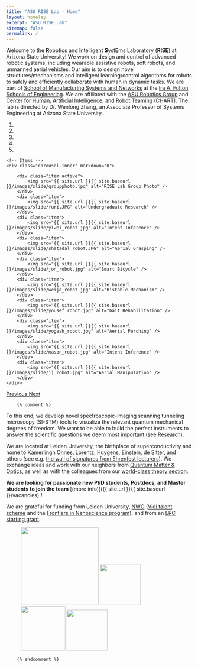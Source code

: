 ```yaml
---
title: "ASU RISE Lab - Home"
layout: homelay
excerpt: "ASU RISE Lab"
sitemap: false
permalink: /
---
```


Welcome to the <b>R</b>obotics and <b>I</b>ntelligent <b>S</b>yst<b>E</b>ms Laboratory (<b>RISE</b>) at Arizona State University! We work on design and control of advanced robotic systems, including wearable assistive robots, soft robots, and unmanned aerial vehicles. Our aim is to design novel structures/mechanisms and intelligent learning/control algorithms for robots to safely and efficiently collaborate with human in dynamic tasks. 
We are part of [School of Manufacturing Systems and Networks](https://msn.engineering.asu.edu/) at the [Ira A. Fulton Schools of Engineering](https://engineering.asu.edu/). We are affiliated with the [ASU Robotics Group](https://robotics.asu.edu/) and [Center for Human, Artificial Intelligence, and Robot Teaming (CHART)](https://globalsecurity.asu.edu/center-human-artificial-intelligence-and-robot-teaming). The lab is directed by Dr. Wenlong Zhang, an Associate Professor of Systems Engineering at Arizona State University.
<div markdown="0" id="carousel" class="carousel slide" data-ride="carousel" data-interval="5000" data-pause="hover" >
    <!-- Menu -->
    <ol class="carousel-indicators">
        <li data-target="#carousel" data-slide-to="0" class="active"></li>
        <li data-target="#carousel" data-slide-to="1"></li>
        <li data-target="#carousel" data-slide-to="2"></li>
        <li data-target="#carousel" data-slide-to="3"></li>
        <li data-target="#carousel" data-slide-to="4"></li>
    </ol>

    <!-- Items -->
    <div class="carousel-inner" markdown="0">

        <div class="item active">
            <img src="{{ site.url }}{{ site.baseurl }}/images/slide/groupphoto.jpg" alt="RISE Lab Group Photo" />
        </div>
        <div class="item">
            <img src="{{ site.url }}{{ site.baseurl }}/images/slide/furi.JPG" alt="Undergraduate Research" />
        </div>
        <div class="item">
            <img src="{{ site.url }}{{ site.baseurl }}/images/slide/yiwei_robot.jpg" alt="Intent Inference" />
        </div>
        <div class="item">
            <img src="{{ site.url }}{{ site.baseurl }}/images/slide/shatadal_robot.JPG" alt="Aerial Grasping" />
        </div>
        <div class="item">
            <img src="{{ site.url }}{{ site.baseurl }}/images/slide/jon_robot.jpg" alt="Smart Bicycle" />
        </div>
		<div class="item">
            <img src="{{ site.url }}{{ site.baseurl }}/images/slide/weija_robot.jpg" alt="Bistable Mechanism" />
        </div>
		<div class="item">
            <img src="{{ site.url }}{{ site.baseurl }}/images/slide/yousef_robot.jpg" alt="Gait Rehabilitation" />
        </div>
		<div class="item">
            <img src="{{ site.url }}{{ site.baseurl }}/images/slide/yogesh_robot.jpg" alt="Aerial Perching" />
        </div>
		<div class="item">
            <img src="{{ site.url }}{{ site.baseurl }}/images/slide/mason_robot.jpg" alt="Intent Inference" />
        </div>
		<div class="item">
            <img src="{{ site.url }}{{ site.baseurl }}/images/slide/jj_robot.jpg" alt="Aerial Manipulation" />
        </div>
    </div>
  <a class="left carousel-control" href="#carousel" role="button" data-slide="prev">
    <span class="glyphicon glyphicon-chevron-left" aria-hidden="true"></span>
    <span class="sr-only">Previous</span>
  </a>
  <a class="right carousel-control" href="#carousel" role="button" data-slide="next">
    <span class="glyphicon glyphicon-chevron-right" aria-hidden="true"></span>
    <span class="sr-only">Next</span>
  </a>
</div>


		{% comment %}

To this end, we develop novel spectroscopic-imaging scanning tunneling microscopy (SI-STM) tools to visualize the relevant quantum mechanical degrees of freedom. We want to be able to build the perfect instruments to answer the  scientific questions we deem most important (see [Research](research)).

We are located at Leiden University, the birthplace of superconductivity and home to Kamerlingh Onnes, Lorentz, Huygens, Einstein, de Sitter, and others (see e.g. [the wall of signatures from Ehrenfest lecturers](https://www.lorentz.leidenuniv.nl/history/colloquium/muur_heel.html)). We exchange ideas and work with our neighbors from [Quantum Matter & Optics](http://www.physics.leidenuniv.nl/qo-home), as well as with the colleagues from our [world-class theory section](https://www.lorentz.leidenuniv.nl).

 **We are  looking for passionate new PhD students, Postdocs, and Master students to join the team** [(more info)]({{ site.url }}{{ site.baseurl }}/vacancies) **!**


We are grateful for funding from Leiden University, [NWO](www.nwo.nl) ([Vidi talent scheme](http://www.nwo.nl/en/research-and-results/programmes/Talent+Scheme) and the [Frontiers in Nanoscience program](https://www.universiteitleiden.nl/en/research/research-projects/science/frontiers-of-nanoscience-nanofront)), and from an [ERC starting grant](https://erc.europa.eu/funding/starting-grants).

<figure class="fourth">
  <img src="{{ site.url }}{{ site.baseurl }}/images/logopic/Logo_Leiden.jpg" style="width: 210px">
  <img src="{{ site.url }}{{ site.baseurl }}/images/logopic/Logo_Nanofront.jpg" style="width: 110px">
  <img src="{{ site.url }}{{ site.baseurl }}/images/logopic/Logo_NWO.jpg" style="width: 120px">
  <img src="{{ site.url }}{{ site.baseurl }}/images/logopic/Logo_ERC.jpg" style="width: 110px">
</figure>

		{% endcomment %}
